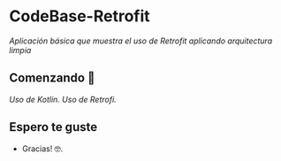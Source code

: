 # CodeBase-Retrofit

_Aplicación básica que muestra el uso de Retrofit aplicando arquitectura limpia_

## Comenzando 🚀

_Uso de Kotlin._
_Uso de Retrofi._

## Espero te guste
* Gracias! 🤓.

